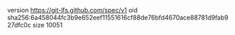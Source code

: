 version https://git-lfs.github.com/spec/v1
oid sha256:6a458044fc3b9e652eef11551616cf88de76bfd4670ace88781d9fab927dfc0c
size 10051
